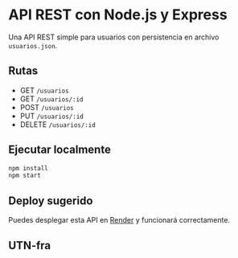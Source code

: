 # API REST con Node.js y Express

Una API REST simple para usuarios con persistencia en archivo `usuarios.json`.

## Rutas

- GET `/usuarios`
- GET `/usuarios/:id`
- POST `/usuarios`
- PUT `/usuarios/:id`
- DELETE `/usuarios/:id`

## Ejecutar localmente

```bash
npm install
npm start
```

## Deploy sugerido

Puedes desplegar esta API en [Render](https://render.com) y funcionará correctamente.

## UTN-fra
